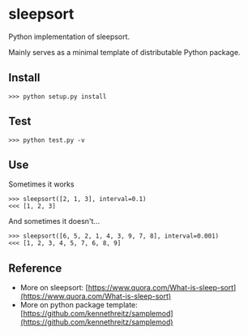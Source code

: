# sleepsort

Python implementation of sleepsort.

Mainly serves as a minimal template of distributable Python package.

## Install

	>>> python setup.py install

## Test

	>>> python test.py -v
	
## Use

Sometimes it works

	>>> sleepsort([2, 1, 3], interval=0.1)
	<<< [1, 2, 3]
	
And sometimes it doesn't...

	>>> sleepsort([6, 5, 2, 1, 4, 3, 9, 7, 8], interval=0.001)
	<<< [1, 2, 3, 4, 5, 7, 6, 8, 9]
	
## Reference

- More on sleepsort: [https://www.quora.com/What-is-sleep-sort](https://www.quora.com/What-is-sleep-sort)
- More on python package template: [https://github.com/kennethreitz/samplemod](https://github.com/kennethreitz/samplemod)